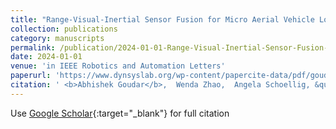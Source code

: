 ```yaml
---
title: "Range-Visual-Inertial Sensor Fusion for Micro Aerial Vehicle Localization and Navigation"
collection: publications
category: manuscripts
permalink: /publication/2024-01-01-Range-Visual-Inertial-Sensor-Fusion-for-Micro-Aerial-Vehicle-Localization-and-Navigation
date: 2024-01-01
venue: 'in IEEE Robotics and Automation Letters'
paperurl: 'https://www.dynsyslab.org/wp-content/papercite-data/pdf/goudar-ral24.pdf'
citation: ' <b>Abhishek Goudar</b>,  Wenda Zhao,  Angela Schoellig, &quot;Range-Visual-Inertial Sensor Fusion for Micro Aerial Vehicle Localization and Navigation.&quot;'
---
```

Use [Google Scholar](https://scholar.google.com/scholar?q=Range+Visual+Inertial+Sensor+Fusion+for+Micro+Aerial+Vehicle+Localization+and+Navigation){:target="_blank"} for full citation